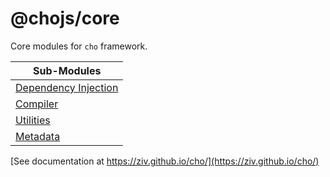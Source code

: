 # @chojs/core

Core modules for `cho` framework.

| Sub-Modules                         |
| ----------------------------------- |
| [Dependency Injection](./di/mod.ts) |
| [Compiler](./compiler/mod.ts)       |
| [Utilities](./utils/mod.ts)         |
| [Metadata](./meta/mod.ts)           |

[See documentation at https://ziv.github.io/cho/](https://ziv.github.io/cho/)
